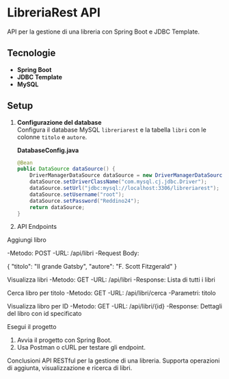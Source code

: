 # LibreriaRest API

API per la gestione di una libreria con Spring Boot e JDBC Template.

## Tecnologie
- **Spring Boot**
- **JDBC Template**
- **MySQL**

## Setup

1. **Configurazione del database**  
   Configura il database MySQL `libreriarest` e la tabella `libri` con le colonne `titolo` e `autore`.

   **DatabaseConfig.java**
   ```java
   @Bean
   public DataSource dataSource() {
       DriverManagerDataSource dataSource = new DriverManagerDataSource();
       dataSource.setDriverClassName("com.mysql.cj.jdbc.Driver");
       dataSource.setUrl("jdbc:mysql://localhost:3306/libreriarest");
       dataSource.setUsername("root");
       dataSource.setPassword("Reddino24");
       return dataSource;
   }

2. API Endpoints

Aggiungi libro

-Metodo: POST
-URL: /api/libri
-Request Body:

{
  "titolo": "Il grande Gatsby",
  "autore": "F. Scott Fitzgerald"
}


Visualizza libri          -Metodo: GET                -URL: /api/libri              -Response: Lista di tutti i libri

Cerca libro per titolo                  -Metodo: GET             -URL: /api/libri/cerca               -Parametri: titolo

Visualizza libro per ID               -Metodo: GET                -URL: /api/libri/{id}           -Response: Dettagli del libro con id specificato



Esegui il progetto

1. Avvia il progetto con Spring Boot.
2. Usa Postman o cURL per testare gli endpoint.


Conclusioni
API RESTful per la gestione di una libreria. Supporta operazioni di aggiunta, visualizzazione e ricerca di libri.


